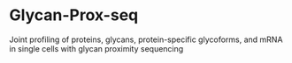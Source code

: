 # Glycan-Prox-seq
Joint profiling of proteins, glycans, protein-specific glycoforms, and mRNA in single cells with glycan proximity sequencing
